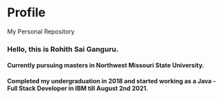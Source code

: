 # Profile
My Personal Repository

### Hello, this is Rohith Sai Ganguru.
#### Currently pursuing masters in Northwest Missouri State University.
#### Completed my undergraduation in 2018 and started working as a Java - Full Stack Developer in IBM till August 2nd 2021.
